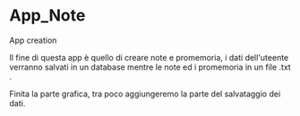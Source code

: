 # App_Note
App creation

Il fine di questa app è quello di creare note e promemoria, i dati dell'uteente verranno salvati in un database mentre 
le note ed i promemoria in un file .txt .

Finita la parte grafica, tra poco aggiungeremo la parte del salvataggio dei dati.

